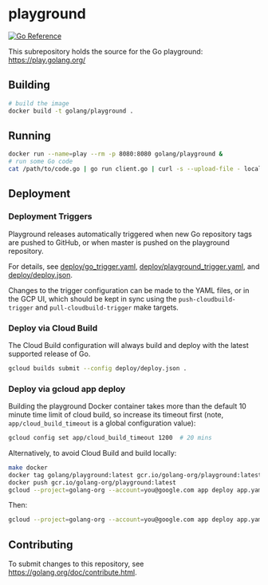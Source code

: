 # playground

[![Go Reference](https://pkg.go.dev/badge/golang.org/x/playground.svg)](https://pkg.go.dev/golang.org/x/playground)

This subrepository holds the source for the Go playground:
https://play.golang.org/

## Building

```bash
# build the image
docker build -t golang/playground .
```

## Running

```bash
docker run --name=play --rm -p 8080:8080 golang/playground &
# run some Go code
cat /path/to/code.go | go run client.go | curl -s --upload-file - localhost:8080/compile
```

## Deployment

### Deployment Triggers

Playground releases automatically triggered when new Go repository tags are pushed to GitHub, or when master is pushed
on the playground repository.

For details, see [deploy/go_trigger.yaml](deploy/go_trigger.yaml),
[deploy/playground_trigger.yaml](deploy/playground_trigger.yaml),
and [deploy/deploy.json](deploy/deploy.json).

Changes to the trigger configuration can be made to the YAML files, or in the GCP UI, which should be kept in sync
using the `push-cloudbuild-trigger` and `pull-cloudbuild-trigger` make targets.

### Deploy via Cloud Build

The Cloud Build configuration will always build and deploy with the latest supported release of Go.

```bash
gcloud builds submit --config deploy/deploy.json .
```

### Deploy via gcloud app deploy

Building the playground Docker container takes more than the default 10 minute time limit of cloud build, so increase
its timeout first (note, `app/cloud_build_timeout` is a global configuration value):

```bash
gcloud config set app/cloud_build_timeout 1200  # 20 mins
```

Alternatively, to avoid Cloud Build and build locally:

```bash
make docker
docker tag golang/playground:latest gcr.io/golang-org/playground:latest
docker push gcr.io/golang-org/playground:latest
gcloud --project=golang-org --account=you@google.com app deploy app.yaml --image-url=gcr.io/golang-org/playground:latest
```

Then:

```bash
gcloud --project=golang-org --account=you@google.com app deploy app.yaml
```

## Contributing

To submit changes to this repository, see
https://golang.org/doc/contribute.html.
